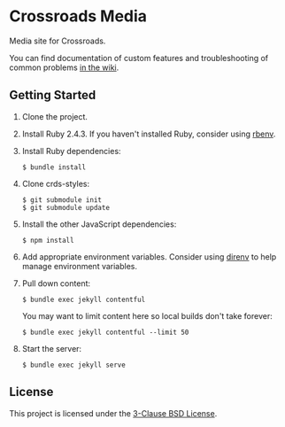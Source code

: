 Crossroads Media
==========

Media site for Crossroads.

You can find documentation of custom features and troubleshooting of common problems [in the wiki](https://github.com/crdschurch/crds-media/wiki).

Getting Started
----------

1. Clone the project.
2. Install Ruby 2.4.3. If you haven't installed Ruby, consider using [rbenv](https://github.com/rbenv/rbenv).
3. Install Ruby dependencies:

    ```
    $ bundle install
    ```

4. Clone crds-styles:

    ```
    $ git submodule init
    $ git submodule update
    ```

5. Install the other JavaScript dependencies:

    ```
    $ npm install
    ```

6. Add appropriate environment variables. Consider using [direnv](https://direnv.net/) to help manage environment variables.
7. Pull down content:

    ```
    $ bundle exec jekyll contentful
    ```

    You may want to limit content here so local builds don't take forever:
  
    ```
    $ bundle exec jekyll contentful --limit 50
    ```

8. Start the server:

    ```
    $ bundle exec jekyll serve
    ```

License
----------

This project is licensed under the [3-Clause BSD License](https://opensource.org/licenses/BSD-3-Clause).
